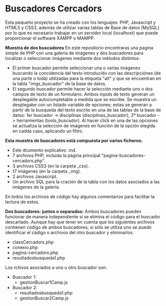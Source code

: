 # Buscadores Cercadors

Esta pequeño proyecto se ha creado con los lenguajes: PHP, Javascript y HTML5 y CSS3, además de utilizar varias tablas de Base de datos (MySQL) por lo que es necesario trabajar en un servidor local (localhost) que puede proporcionar el software XAMPP o MAMPP.

**Muestra de dos buscadores**
En este repositorio encontraras una pagina simple de PHP con una galería de imágenes y dos buscadores para localizar o seleccionar imágenes mediante dos métodos distintos:
- El primer buscador permite seleccionar una o varias imágenes buscando la concidencía del texto introducido con las descripciónes (de una parte o toda) utilizadas para la etiqueta "alt" y que se encuentran en la tabla "imgs_buscador" de la base de datos.
- El segundo buscador permite hacer la selección mediante uno o dos campos de texto de un formulario. Ambos inputs de texto generan un desplegable autocompletable a medida que se escribe. Se muestra  un desplegabe con un listado variable de opciones; estas se generan a partir de la busqueda del texto escrito en una de las tablas de la base de datso: 1er buscador -> disciplinas (disciplinas_buscador), 2º buscador -> herramientas (tools_buscador). Al hacer click en una de las opciones se actualiza la selección de imágenes en función de la opción elegida en cadda caso, aplicando un filtro. 

**Esta muestra de buscadores está compuesta por varios ficheros:** <br>
  - Este dcumento explicativo .md.<br>
  - 7 archivos PHP, incluida la página principal "pagina-buscadores-cercadors.php".<br>
  - 3 archivos CSS3 (en la carpeta _css).<br>
  - 17 imágenes (en la carpeta _img).<br>
  - 2 archivos Javascript.<br>
  - Un archivo SQL para la cración de la tabla con los datos asociados a las imágenes de la galería.<br>

En todos los archivos de código hay algunos comentarios para facilitar la lectura de estos.

**Dos buscadores: juntos o separados:**
Ambos buscadores pueden funcionar de manera independiente si se elimina el código para el buscador descartado. Aunque hay que tener en cuenta que los siguientes archivos contienen código de ambos buscadores; si sólo se utiliza uno se puede identificar el cádigo o archivos del otro buscador y eliminarlos:
  - classCercadors.php
  - conexio.php
  - pagina-cercadors.php
  - resultadosbusqueda1.php

Los rchivos asociados a uno u otro buscador son:<br>
  + Buscador 1: <br>
    - gestionBuscar1Camp.js<br>
  + Buscador 2: <br>
    - resultadosbusqueda1.php<br>
    - gestionBuscar2Camp.js

